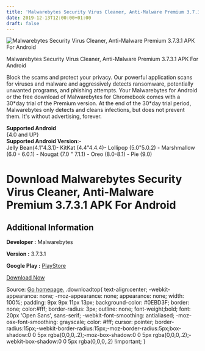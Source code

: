 ```yaml
---
title: 'Malwarebytes Security Virus Cleaner, Anti-Malware Premium 3.7.3.1 APK For Android'
date: 2019-12-13T12:00:00+01:00
draft: false
---
```


![Malwarebytes Security Virus Cleaner, Anti-Malware Premium 3.7.3.1 APK For Android](https://i0.wp.com/apkhome.net/wp-content/uploads/2019/11/Malwarebytes-Security-Virus-Cleaner-Anti-Malware-Premium-3.7.3.1.png "Malwarebytes Security Virus Cleaner, Anti-Malware Premium 3.7.3.1 APK For Android")

  

Malwarebytes Security Virus Cleaner, Anti-Malware Premium 3.7.3.1 APK For Android

Block the scams and protect your privacy. Our powerful application scans for viruses and malware and aggressively detects ransomware, potentially unwanted programs, and phishing attempts. Your Malwarebytes for Android or the free download of Malwarebytes for Chromebook comes with a 30\*day trial of the Premium version. At the end of the 30\*day trial period, Malwarebytes only detects and cleans infections, but does not prevent them. It's without advertising, forever.

**Supported Android**  
{4.0 and UP}  
**Supported Android Version**:-  
Jelly Bean(4.1"4.3.1)- KitKat (4.4"4.4.4)- Lollipop (5.0"5.0.2) - Marshmallow (6.0 - 6.0.1) - Nougat (7.0 " 7.1.1) - Oreo (8.0-8.1) - Pie (9.0)

Download Malwarebytes Security Virus Cleaner, Anti-Malware Premium 3.7.3.1 APK For Android
==========================================================================================

Additional Information
----------------------

**Developer :** Malwarebytes

**Version :** 3.7.3.1

**Google Play :** [PlayStore](https://play.google.com/store/apps/details?id=org.malwarebytes.antimalware)

  

[Download Now](https://store4app.co/post/malwarebytes-security-virus-cleaner-anti-malware-premium-3-7-3-1-apk-for-android_1574865260)

  
Source: [Go homepage.](https://store4app.co/post/malwarebytes-security-virus-cleaner-anti-malware-premium-3-7-3-1-apk-for-android_1574865260) .downloadtop{ text-align:center; -webkit-appearance: none; -moz-appearance: none; appearance: none; width: 100%; padding: 9px 9px 11px 13px; background-color: #0EBD3F; border: none; color:#fff; border-radius: 3px; outline: none; font-weight;bold; font: 20px 'Open Sans', sans-serif; -webkit-font-smoothing: antialiased; -moz-osx-font-smoothing: grayscale; color: #fff; cursor: pointer; border-radius:15px;-webkit-border-radius:15px;-moz-border-radius:5px;box-shadow:0 0 5px rgba(0,0,0,.2);-moz-box-shadow:0 0 5px rgba(0,0,0,.2);-webkit-box-shadow:0 0 5px rgba(0,0,0,.2) !important; }